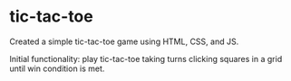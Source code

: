 # tic-tac-toe

Created a simple tic-tac-toe game using HTML, CSS, and JS.

Initial functionality: play tic-tac-toe taking turns clicking squares in a grid until win condition is met.
